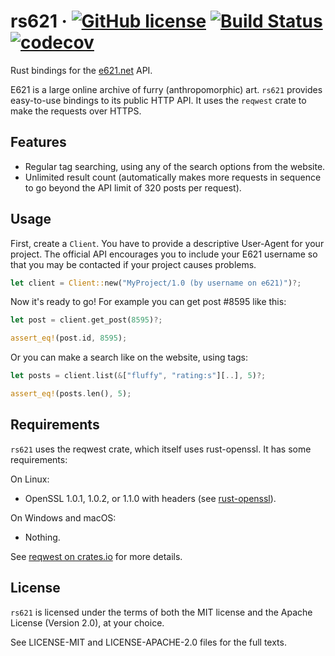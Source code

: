 # rs621 &middot; [![GitHub license](https://img.shields.io/badge/license-MIT%2FApache--2.0-blue.svg)](https://github.com/nasso/rs621/blob/master/README.md#license) [![Build Status](https://travis-ci.com/nasso/rs621.svg?branch=master)](https://travis-ci.com/nasso/rs621) [![codecov](https://codecov.io/gh/nasso/rs621/branch/master/graph/badge.svg)](https://codecov.io/gh/nasso/rs621)
Rust bindings for the [e621.net](https://e926.net) API.

E621 is a large online archive of furry (anthropomorphic) art. `rs621` provides
easy-to-use bindings to its public HTTP API. It uses the `reqwest` crate to make
the requests over HTTPS.

## Features

- Regular tag searching, using any of the search options from the website.
- Unlimited result count (automatically makes more requests in sequence to go
    beyond the API limit of 320 posts per request).

## Usage

First, create a `Client`. You have to provide a descriptive User-Agent for your
project. The official API encourages you to include your E621 username so that
you may be contacted if your project causes problems.

```rust
let client = Client::new("MyProject/1.0 (by username on e621)")?;
```

Now it's ready to go! For example you can get post #8595 like this:

```rust
let post = client.get_post(8595)?;

assert_eq!(post.id, 8595);
```

Or you can make a search like on the website, using tags:

```rust
let posts = client.list(&["fluffy", "rating:s"][..], 5)?;

assert_eq!(posts.len(), 5);
```

## Requirements

`rs621` uses the reqwest crate, which itself uses rust-openssl. It has some
requirements:

On Linux:
- OpenSSL 1.0.1, 1.0.2, or 1.1.0 with headers (see
    [rust-openssl](https://github.com/sfackler/rust-openssl)).

On Windows and macOS:
- Nothing.

See [reqwest on crates.io](https://crates.io/crates/reqwest) for more details.

## License

`rs621` is licensed under the terms of both the MIT license and the Apache
License (Version 2.0), at your choice.

See LICENSE-MIT and LICENSE-APACHE-2.0 files for the full texts.
